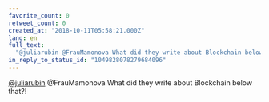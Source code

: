 ```yaml
---
favorite_count: 0
retweet_count: 0
created_at: "2018-10-11T05:58:21.000Z"
lang: en
full_text:
  "@juliarubin @FrauMamonova What did they write about Blockchain below that?!"
in_reply_to_status_id: "1049828078279684096"
---
```


[@juliarubin](https://twitter.com/juliarubin) @FrauMamonova What did they write
about Blockchain below that?!
